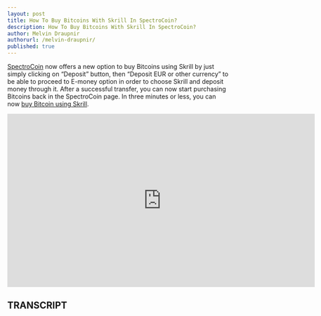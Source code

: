 ```yaml
---
layout: post
title: How To Buy Bitcoins With Skrill In SpectroCoin?
description: How To Buy Bitcoins With Skrill In SpectroCoin?
author: Melvin Draupnir
authorurl: /melvin-draupnir/
published: true
---
```


<p><a href="/spectrocoin/">SpectroCoin</a> now offers a new option to buy Bitcoins using Skrill by just simply clicking on “Deposit” button, then “Deposit EUR or other currency” to be able to proceed to E-money option in order to choose Skrill and deposit money through it. After a successful transfer, you can now start purchasing Bitcoins back in the SpectroCoin page. In three minutes or less, you can now <a href="/spectrocoin/">buy Bitcoin using Skrill</a>.</p>

<center><iframe width="700" height="394" src="https://www.youtube.com/embed/k9pYGVutV70" frameborder="0" allowfullscreen></iframe></center>

<h2>TRANSCRIPT</h2>
